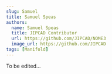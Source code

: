 ```yaml
---
slug: Samuel
title: Samuel Speas
authors:
  name: Samuel Speas
  title: JIPCAD Contributor
  url: https://github.com/JIPCAD/NOME3
  image_url: https://github.com/JIPCAD
tags: [Manifold]
---
```


To be edited...